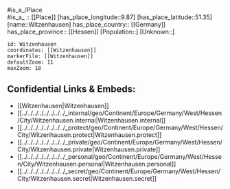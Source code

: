 ﻿---
location: [51.35,9.87] 
mapzoom: [7,12] 
mapmarker: city 
type: City
tags:
- geo/City


SpocWebEntityId: 35666
isDeleted: false
confidential: public

---
#is_a_/Place  
#is_a_ :: [[Place]] 
[has_place_longitude::9.87] 
[has_place_latitude::51.35] 
[name::Witzenhausen] 
has_place_country:: [[Germany]]  
has_place_province:: [[Hessen]] 
[Population::] 
[Unknown::] 


```leaflet
id: Witzenhausen
coordinates: [[Witzenhausen]] 
markerFile: [[Witzenhausen]] 
defaultZoom: 11 
maxZoom: 18
```


## Confidential Links & Embeds: 
- [[Witzenhausen|Witzenhausen]]  
- [[../../../../../../../../_internal/geo/Continent/Europe/Germany/West/Hessen/City/Witzenhausen.internal|Witzenhausen.internal]] 
- [[../../../../../../../../_protect/geo/Continent/Europe/Germany/West/Hessen/City/Witzenhausen.protect|Witzenhausen.protect]] 
- [[../../../../../../../../_private/geo/Continent/Europe/Germany/West/Hessen/City/Witzenhausen.private|Witzenhausen.private]] 
- [[../../../../../../../../_personal/geo/Continent/Europe/Germany/West/Hessen/City/Witzenhausen.personal|Witzenhausen.personal]] 
- [[../../../../../../../../_secret/geo/Continent/Europe/Germany/West/Hessen/City/Witzenhausen.secret|Witzenhausen.secret]] 
